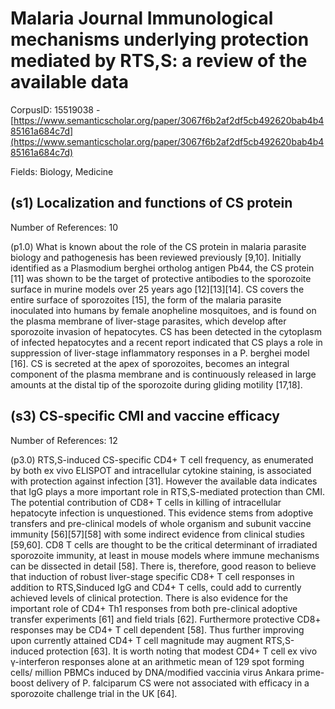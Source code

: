 # Malaria Journal Immunological mechanisms underlying protection mediated by RTS,S: a review of the available data

CorpusID: 15519038 - [https://www.semanticscholar.org/paper/3067f6b2af2df5cb492620bab4b485161a684c7d](https://www.semanticscholar.org/paper/3067f6b2af2df5cb492620bab4b485161a684c7d)

Fields: Biology, Medicine

## (s1) Localization and functions of CS protein
Number of References: 10

(p1.0) What is known about the role of the CS protein in malaria parasite biology and pathogenesis has been reviewed previously [9,10]. Initially identified as a Plasmodium berghei ortholog antigen Pb44, the CS protein [11] was shown to be the target of protective antibodies to the sporozoite surface in murine models over 25 years ago [12][13][14]. CS covers the entire surface of sporozoites [15], the form of the malaria parasite inoculated into humans by female anopheline mosquitoes, and is found on the plasma membrane of liver-stage parasites, which develop after sporozoite invasion of hepatocytes. CS has been detected in the cytoplasm of infected hepatocytes and a recent report indicated that CS plays a role in suppression of liver-stage inflammatory responses in a P. berghei model [16]. CS is secreted at the apex of sporozoites, becomes an integral component of the plasma membrane and is continuously released in large amounts at the distal tip of the sporozoite during gliding motility [17,18].
## (s3) CS-specific CMI and vaccine efficacy
Number of References: 12

(p3.0) RTS,S-induced CS-specific CD4+ T cell frequency, as enumerated by both ex vivo ELISPOT and intracellular cytokine staining, is associated with protection against infection [31]. However the available data indicates that IgG plays a more important role in RTS,S-mediated protection than CMI. The potential contribution of CD8+ T cells in killing of intracellular hepatocyte infection is unquestioned. This evidence stems from adoptive transfers and pre-clinical models of whole organism and subunit vaccine immunity [56][57][58] with some indirect evidence from clinical studies [59,60]. CD8 T cells are thought to be the critical determinant of irradiated sporozoite immunity, at least in mouse models where immune mechanisms can be dissected in detail [58]. There is, therefore, good reason to believe that induction of robust liver-stage specific CD8+ T cell responses in addition to RTS,Sinduced IgG and CD4+ T cells, could add to currently achieved levels of clinical protection. There is also evidence for the important role of CD4+ Th1 responses from both pre-clinical adoptive transfer experiments [61] and field trials [62]. Furthermore protective CD8+ responses may be CD4+ T cell dependent [58]. Thus further improving upon currently attained CD4+ T cell magnitude may augment RTS,S-induced protection [63]. It is worth noting that modest CD4+ T cell ex vivo γ-interferon responses alone at an arithmetic mean of 129 spot forming cells/ million PBMCs induced by DNA/modified vaccinia virus Ankara prime-boost delivery of P. falciparum CS were not associated with efficacy in a sporozoite challenge trial in the UK [64].

